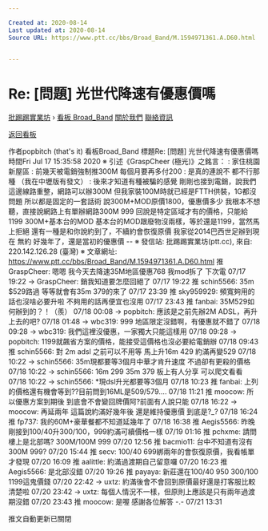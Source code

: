 ```yaml
---

Created at: 2020-08-14
Last updated at: 2020-08-14
Source URL: https://www.ptt.cc/bbs/Broad_Band/M.1594971361.A.D60.html


---
```


# Re: [問題] 光世代降速有優惠價嗎


[批踢踢實業坊](https://www.ptt.cc/bbs/) › [看板 Broad_Band](https://www.ptt.cc/bbs/Broad_Band/index.html) [關於我們](https://www.ptt.cc/about.html) [聯絡資訊](https://www.ptt.cc/contact.html)

[返回看板](https://www.ptt.cc/bbs/Broad_Band/index.html)

作者popbitch (that's it)
看板Broad\_Band
標題Re: \[問題\] 光世代降速有優惠價嗎
時間Fri Jul 17 15:35:58 2020
※ 引述《GraspCheer (極光)》之銘言： : 家住桃園新屋區 : 前幾天被電銷強制推300M 每個月要再多付200 : 是真的連說不 都不行那種 （我在中壢版有發文） : 後來才知道有種被騙的感覺 剛剛也接到電銷，說我們這邊線路重整，網路可以辦300M 但我家裝100M時就已經是FTTH供裝，1G都沒問題 所以都是固定的一套話術 說300M+MOD原價1800，優惠價多少 我根本不想聽，直接說網路上有單辦網路300M 999 回說是特定區域才有的價格，只能給1199 300M+基本台的MOD 基本台的MOD跟廢物沒兩樣，等於還是1199，當然馬上拒絕 還有一種是和你說約到了，不續約會恢復原價 我家從2014巴西世足辦到現在 無約 好幾年了，還是當初的優惠價 -- ※ 發信站: 批踢踢實業坊(ptt.cc), 來自: 220.142.126.28 (臺灣) ※ 文章網址: <https://www.ptt.cc/bbs/Broad_Band/M.1594971361.A.D60.html>
推 GraspCheer: 嗯嗯 我今天去降速35M地區優惠768 我mod拆了 下次電 07/17 19:22
→ GraspCheer: 銷我知道要怎麼回絕了 07/17 19:22
推 schin5566: 35m $529路過 等等就會有35m 379的來了 07/17 23:39
推 sky959929: 頻寬夠用的話也沒啥必要升啦 不夠用的話再便宜也沒用 07/17 23:43
推 fanbai: 35M529如何辦到的？！（羨） 07/18 00:08
→ popbitch: 應該是之前先辦2M ADSL，再升上去的吧? 07/18 01:48
→ wbc319: 999 地區限定沒錯啊，有優惠就不錯了 07/18 09:28
→ wbc319: 我們這裡沒優惠，一家獨大只能這樣用 07/18 09:28
→ popbitch: 1199就飆省方案的價格，能接受這價格也沒必要給電銷辦 07/18 09:43
推 schin5566: 對 2m adsl 之前可以不用等 馬上升16m 429 約滿再變529 07/18 10:22
→ schin5566: 35m現都要等3個月中華才肯升速度 不過卻有更殺的價格 07/18 10:22
→ schin5566: 16m 299 35m 379 板上有人分享 可以爬文看看 07/18 10:22
→ schin5566: \*現dsl升光都要等3個月 07/18 10:23
推 fanbai: 上列的價格還有機會等到??目前問到16ML是509/579.... 07/18 11:21
推 moocow: 所以優惠方案到期後 到底會不會變回牌價阿?前面有人說只能 07/18 16:22
→ moocow: 再延兩年 這篇說約滿好幾年後 還是維持優惠價 到底是?\_? 07/18 16:24
推 fp737: 我的60M+豪華餐都不知道延幾年了 07/18 16:38
推 Aegis5566: 昨晚剛接到100/40升300/100，999約滿可續價格一樣 07/19 01:16
推 pchxme: 請問樓上是北部嗎? 300M/100M 999 07/20 12:56
推 bacmio11: 台中不知道有沒有300M 999? 07/20 15:44
推 secv: 100/40 699綁兩年的會恢復原價，我看帳單才發現 07/20 16:09
推 aalittle: 約滿過渡期自己留意囉 07/20 16:23
推 Aegis5566: 是北部沒錯 07/20 19:26
推 payaya: 新莊還在100/40 950 300/100 1199這鬼價錢 07/20 22:42
→ uxtz: 約滿後會不會回到原價最好還是打客服比較清楚啦 07/20 23:42
→ uxtz: 每個人情況不一樣，但原則上應該是只有兩年過渡期沒錯 07/20 23:43
推 moocow: 是喔 感謝各位解答 -.- 07/21 13:31

推文自動更新已關閉

